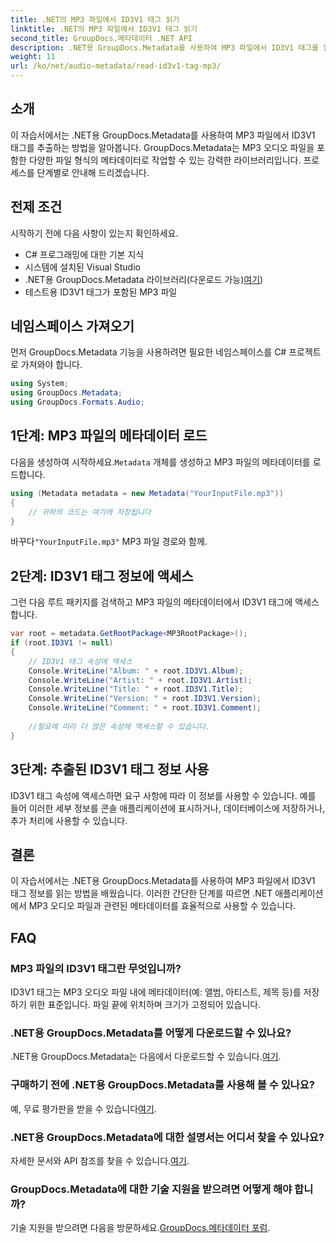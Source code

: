 ```yaml
---
title: .NET의 MP3 파일에서 ID3V1 태그 읽기
linktitle: .NET의 MP3 파일에서 ID3V1 태그 읽기
second_title: GroupDocs.메타데이터 .NET API
description: .NET용 GroupDocs.Metadata를 사용하여 MP3 파일에서 ID3V1 태그를 읽는 방법을 알아보세요. 코드 예제가 포함된 단계별 튜토리얼입니다.
weight: 11
url: /ko/net/audio-metadata/read-id3v1-tag-mp3/
---
```

## 소개
이 자습서에서는 .NET용 GroupDocs.Metadata를 사용하여 MP3 파일에서 ID3V1 태그를 추출하는 방법을 알아봅니다. GroupDocs.Metadata는 MP3 오디오 파일을 포함한 다양한 파일 형식의 메타데이터로 작업할 수 있는 강력한 라이브러리입니다. 프로세스를 단계별로 안내해 드리겠습니다.
## 전제 조건
시작하기 전에 다음 사항이 있는지 확인하세요.
- C# 프로그래밍에 대한 기본 지식
- 시스템에 설치된 Visual Studio
-  .NET용 GroupDocs.Metadata 라이브러리(다운로드 가능)[여기](https://releases.groupdocs.com/metadata/net/))
- 테스트용 ID3V1 태그가 포함된 MP3 파일

## 네임스페이스 가져오기
먼저 GroupDocs.Metadata 기능을 사용하려면 필요한 네임스페이스를 C# 프로젝트로 가져와야 합니다.
```csharp
using System;
using GroupDocs.Metadata;
using GroupDocs.Formats.Audio;
```
## 1단계: MP3 파일의 메타데이터 로드
 다음을 생성하여 시작하세요.`Metadata` 개체를 생성하고 MP3 파일의 메타데이터를 로드합니다.
```csharp
using (Metadata metadata = new Metadata("YourInputFile.mp3"))
{
    // 귀하의 코드는 여기에 저장됩니다
}
```
 바꾸다`"YourInputFile.mp3"` MP3 파일 경로와 함께.
## 2단계: ID3V1 태그 정보에 액세스
그런 다음 루트 패키지를 검색하고 MP3 파일의 메타데이터에서 ID3V1 태그에 액세스합니다.
```csharp
var root = metadata.GetRootPackage<MP3RootPackage>();
if (root.ID3V1 != null)
{
    // ID3V1 태그 속성에 액세스
    Console.WriteLine("Album: " + root.ID3V1.Album);
    Console.WriteLine("Artist: " + root.ID3V1.Artist);
    Console.WriteLine("Title: " + root.ID3V1.Title);
    Console.WriteLine("Version: " + root.ID3V1.Version);
    Console.WriteLine("Comment: " + root.ID3V1.Comment);
    
    //필요에 따라 더 많은 속성에 액세스할 수 있습니다.
}
```
## 3단계: 추출된 ID3V1 태그 정보 사용
ID3V1 태그 속성에 액세스하면 요구 사항에 따라 이 정보를 사용할 수 있습니다. 예를 들어 이러한 세부 정보를 콘솔 애플리케이션에 표시하거나, 데이터베이스에 저장하거나, 추가 처리에 사용할 수 있습니다.

## 결론
이 자습서에서는 .NET용 GroupDocs.Metadata를 사용하여 MP3 파일에서 ID3V1 태그 정보를 읽는 방법을 배웠습니다. 이러한 간단한 단계를 따르면 .NET 애플리케이션에서 MP3 오디오 파일과 관련된 메타데이터를 효율적으로 사용할 수 있습니다.

## FAQ
### MP3 파일의 ID3V1 태그란 무엇입니까?
ID3V1 태그는 MP3 오디오 파일 내에 메타데이터(예: 앨범, 아티스트, 제목 등)를 저장하기 위한 표준입니다. 파일 끝에 위치하며 크기가 고정되어 있습니다.
### .NET용 GroupDocs.Metadata를 어떻게 다운로드할 수 있나요?
 .NET용 GroupDocs.Metadata는 다음에서 다운로드할 수 있습니다.[여기](https://releases.groupdocs.com/metadata/net/).
### 구매하기 전에 .NET용 GroupDocs.Metadata를 사용해 볼 수 있나요?
 예, 무료 평가판을 받을 수 있습니다[여기](https://releases.groupdocs.com/).
### .NET용 GroupDocs.Metadata에 대한 설명서는 어디서 찾을 수 있나요?
 자세한 문서와 API 참조를 찾을 수 있습니다.[여기](https://tutorials.groupdocs.com/metadata/net/).
### GroupDocs.Metadata에 대한 기술 지원을 받으려면 어떻게 해야 합니까?
 기술 지원을 받으려면 다음을 방문하세요.[GroupDocs.메타데이터 포럼](https://forum.groupdocs.com/c/metadata/14).